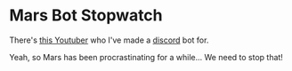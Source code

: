 # Mars Bot Stopwatch
There's [this Youtuber](https://www.youtube.com/@GhostGiraffe) who I've made a [discord](https://discord.gg/GVZRav7nZT) bot for.



Yeah, so Mars has been procrastinating for a while... We need to stop that!
